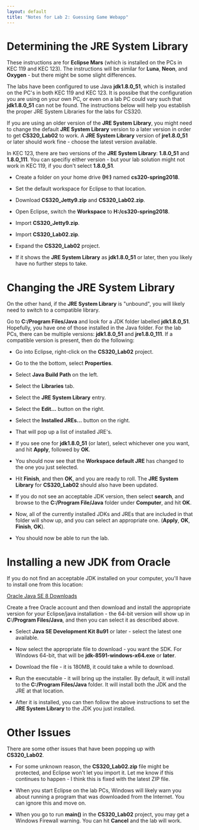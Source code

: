 ```yaml
---
layout: default
title: "Notes for Lab 2: Guessing Game Webapp"
---
```


Determining the JRE System Library
===============

These instructions are for **Eclipse Mars** (which is installed on the PCs in KEC 119 and KEC 123).  The instructions will be similar for **Luna**, **Neon**, and **Oxygen** - but there might be some slight differences.

The labs have been configured to use Java **jdk1.8.0\_51**, which is installed on the PC's in both KEC 119 and KEC 123.  It is possibe that the configuration you are using on your own PC, or even on a lab PC could vary such that **jdk1.8.0\_51** can not be found.  The instructions below will help you establish the proper JRE System Libraries for the labs for CS320.

If you are using an older version of the **JRE System Library**, you might need to change the default **JRE System Library** version to a later version in order to get **CS320\_Lab02** to work.  A **JRE System Library** version of **jre1.8.0\_51** or later should work fine - choose the latest version available.

In KEC 123, there are two versions of the **JRE System Library**: **1.8.0\_51** and **1.8.0\_111**.  You can specifiy either version - but your lab solution might not work in KEC 119, if you don't select **1.8.0\_51**.

* Create a folder on your home drive **(H:)** named **cs320-spring2018**.

* Set the default workspace for Eclipse to that location.

* Download **CS320\_Jetty9.zip** and **CS320\_Lab02.zip**.

* Open Eclipse, switch the **Workspace** to **H:/cs320-spring2018**.

* Import **CS320\_Jetty9.zip**.

* Import **CS320\_Lab02.zip**.

* Expand the **CS320_Lab02** project.

* If it shows the **JRE System Library** as **jdk1.8.0\_51** or later, then you likely have no further steps to take.

Changing the JRE System Library
=========

On the other hand, if the **JRE System Library** is "unbound", you will likely need to switch to a compatible library.

Go to **C:/Program Files/Java** and look for a JDK folder labelled **jdk1.8.0\_51**.  Hopefully, you have one of those installed in the Java folder.  For the lab PCs, there can be multiple versions: **jdk1.8.0\_51** and **jre1.8.0\_111**.  If a compatible version is present, then do the following:

* Go into Eclipse, right-click on the **CS320\_Lab02** project.

* Go to the the bottom, select **Properties**.

* Select **Java Build Path** on the left.

* Select the **Libraries** tab.

* Select the **JRE System Library** entry.

* Select the **Edit...** button on the right.

* Select the **Installed JREs...** button on the right.

* That will pop up a list of installed JRE's.

* If you see one for **jdk1.8.0\_51** (or later), select whichever one you want, and hit **Apply**, followed by **OK**.

* You should now see that the **Workspace default JRE** has changed to the one you just selected.

* Hit **Finish**, and then **OK**, and you are ready to roll.  The **JRE System Library** for **CS320\_Lab02** should also have been updated.

* If you do not see an acceptable JDK version, then  select **search**, and browse to the **C:/Program File/Java** folder under **Computer**, and hit **OK**.

* Now, all of the currently installed JDKs and JREs that are included in that folder will show up, and you can select an appropriate one. (**Apply**, **OK**, **Finish**, **OK**).

* You should now be able to run the lab.

Installing a new JDK from Oracle
=========

If you do not find an acceptable JDK installed on your computer, you'll have to install one from this location:

[Oracle Java SE 8 Downloads](http://www.oracle.com/technetwork/java/javase/downloads/java-archive-javase8-2177648.html)

Create a free Oracle account and then download and install the appropriate version for your Eclipse/java installation - the 64-bit version will show up in **C:/Program Files/Java**, and then you can select it as described above.

* Select **Java SE Development Kit 8u91** or later - select the latest one available.

* Now select the appropriate file to download - you want the SDK.  For Windows 64-bit, that will be **jdk-8591-windows-x64.exe** or **later**.

* Download the file - it is 180MB, it could take a while to download.

* Run the executable - it will bring up the installer.  By default, it will install to the **C:/Program Files/Java** folder.  It will install both the JDK and the JRE at that location.

* After it is installed, you can then follow the above instructions to set the **JRE System Library** to the JDK you just installed.


Other Issues
=========
There are some other issues that have been popping up with **CS320\_Lab02**.

* For some unknown reason, the **CS320\_Lab02.zip** file might be protected, and Eclipse won't let you import it.  Let me know if this continues to happen - I think this is fixed with the latest ZIP file.

* When you start Eclipse on the lab PCs, Windows will likely warn you about running a program that was downloaded from the Internet.  You can ignore this and move on.

* When you go to run **main()** in the **CS320\_Lab02** project, you may get a Windows Firewall warning.  You can hit **Cancel** and the lab will work.